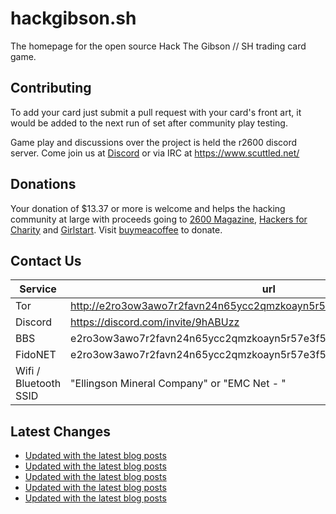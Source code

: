 # hackgibson.sh
The homepage for the open source Hack The Gibson // SH trading card game.


## Contributing

To add your card just submit a pull request with your card's front art, it would be added to the next run of set after community play testing.

Game play and discussions over the project is held the r2600 discord server. Come join us at [Discord](https://discord.com/invite/9hABUzz) or via IRC at https://www.scuttled.net/


## Donations

Your donation of $13.37 or more is welcome and helps the hacking community at large with proceeds going to [2600 Magazine](https://2600.com/), [Hackers for Charity](https://hackersforcharity.org) and [Girlstart](https://girlstart.org).  Visit [buymeacoffee](https://www.buymeacoffee.com/hackgibson.sh) to donate.


## Contact Us

Service | url
-|-
Tor | http://e2ro3ow3awo7r2favn24n65ycc2qmzkoayn5r57e3f56nvjwdcgg32ad.onion
Discord | https://discord.com/invite/9hABUzz
BBS | e2ro3ow3awo7r2favn24n65ycc2qmzkoayn5r57e3f56nvjwdcgg32ad.onion:23
FidoNET | e2ro3ow3awo7r2favn24n65ycc2qmzkoayn5r57e3f56nvjwdcgg32ad.onion:24554
Wifi / Bluetooth SSID | "Ellingson Mineral Company" or "EMC Net - <fidonet address>"

## Latest Changes
<!-- BLOG-POST-LIST:START -->
- [Updated with the latest blog posts](https://github.com/DFW2600/hackgibson.sh/commit/4d9e4d9f793dd6d18c5a2cc21f2162301d71cdfb)
- [Updated with the latest blog posts](https://github.com/DFW2600/hackgibson.sh/commit/4d1ef519a0aced63475ba5e854813e37dd470b07)
- [Updated with the latest blog posts](https://github.com/DFW2600/hackgibson.sh/commit/1cad561fdddf1c4e178102d7512a4c11665630c5)
- [Updated with the latest blog posts](https://github.com/DFW2600/hackgibson.sh/commit/aede8bf7121872c44db84c37323b9a0dbeba7c66)
- [Updated with the latest blog posts](https://github.com/DFW2600/hackgibson.sh/commit/ceb9e1873e2e42a569fcd5b419072674823af5e6)
<!-- BLOG-POST-LIST:END -->
